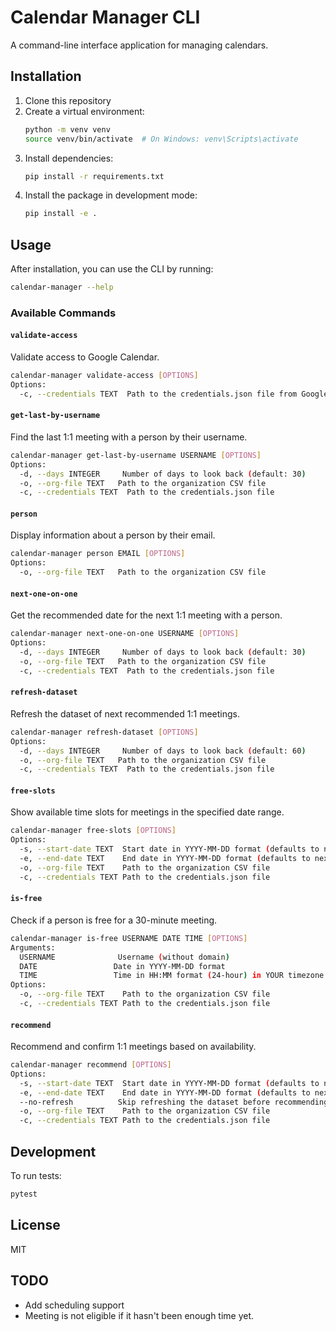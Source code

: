# Calendar Manager CLI

A command-line interface application for managing calendars.

## Installation

1. Clone this repository
2. Create a virtual environment:
   ```bash
   python -m venv venv
   source venv/bin/activate  # On Windows: venv\Scripts\activate
   ```
3. Install dependencies:
   ```bash
   pip install -r requirements.txt
   ```
4. Install the package in development mode:
   ```bash
   pip install -e .
   ```

## Usage

After installation, you can use the CLI by running:

```bash
calendar-manager --help
```

### Available Commands

#### `validate-access`
Validate access to Google Calendar.
```bash
calendar-manager validate-access [OPTIONS]
Options:
  -c, --credentials TEXT  Path to the credentials.json file from Google Cloud Console
```

#### `get-last-by-username`
Find the last 1:1 meeting with a person by their username.
```bash
calendar-manager get-last-by-username USERNAME [OPTIONS]
Options:
  -d, --days INTEGER     Number of days to look back (default: 30)
  -o, --org-file TEXT   Path to the organization CSV file
  -c, --credentials TEXT  Path to the credentials.json file
```

#### `person`
Display information about a person by their email.
```bash
calendar-manager person EMAIL [OPTIONS]
Options:
  -o, --org-file TEXT   Path to the organization CSV file
```

#### `next-one-on-one`
Get the recommended date for the next 1:1 meeting with a person.
```bash
calendar-manager next-one-on-one USERNAME [OPTIONS]
Options:
  -d, --days INTEGER     Number of days to look back (default: 30)
  -o, --org-file TEXT   Path to the organization CSV file
  -c, --credentials TEXT  Path to the credentials.json file
```

#### `refresh-dataset`
Refresh the dataset of next recommended 1:1 meetings.
```bash
calendar-manager refresh-dataset [OPTIONS]
Options:
  -d, --days INTEGER     Number of days to look back (default: 60)
  -o, --org-file TEXT   Path to the organization CSV file
  -c, --credentials TEXT  Path to the credentials.json file
```

#### `free-slots`
Show available time slots for meetings in the specified date range.
```bash
calendar-manager free-slots [OPTIONS]
Options:
  -s, --start-date TEXT  Start date in YYYY-MM-DD format (defaults to next Monday)
  -e, --end-date TEXT    End date in YYYY-MM-DD format (defaults to next Friday)
  -o, --org-file TEXT    Path to the organization CSV file
  -c, --credentials TEXT Path to the credentials.json file
```

#### `is-free`
Check if a person is free for a 30-minute meeting.
```bash
calendar-manager is-free USERNAME DATE TIME [OPTIONS]
Arguments:
  USERNAME              Username (without domain)
  DATE                 Date in YYYY-MM-DD format
  TIME                 Time in HH:MM format (24-hour) in YOUR timezone
Options:
  -o, --org-file TEXT    Path to the organization CSV file
  -c, --credentials TEXT Path to the credentials.json file
```

#### `recommend`
Recommend and confirm 1:1 meetings based on availability.
```bash
calendar-manager recommend [OPTIONS]
Options:
  -s, --start-date TEXT  Start date in YYYY-MM-DD format (defaults to next Monday)
  -e, --end-date TEXT    End date in YYYY-MM-DD format (defaults to next Friday)
  --no-refresh          Skip refreshing the dataset before recommending meetings
  -o, --org-file TEXT    Path to the organization CSV file
  -c, --credentials TEXT Path to the credentials.json file
```

## Development

To run tests:
```bash
pytest
```

## License

MIT

## TODO
- Add scheduling support
- Meeting is not eligible if it hasn't been enough time yet.